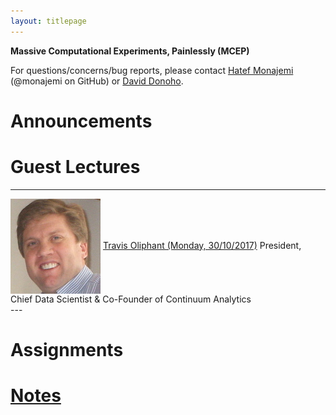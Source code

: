 ```yaml
---
layout: titlepage
---
```


**Massive Computational Experiments, Painlessly (MCEP)**

For questions/concerns/bug reports, please contact [Hatef Monajemi](http://web.stanford.edu/~monajemi/) (@monajemi on GitHub) or [David Donoho](https://profiles.stanford.edu/david-donoho).


# [](#announcements)Announcements

# [](#guest_lectures) Guest Lectures

---
<div class="speakerphoto">
<img style="vertical-align:middle" src="assets/img/travis_oliphant.jpg">
    <span class="speaker"> 
    <a href="./travis_lecture"> Travis Oliphant (Monday, 30/10/2017)</a> 
    President, Chief Data Scientist & Co-Founder of Continuum Analytics 
    </span>

</div>
---

# [](#hw)Assignments

# [Notes](notes)




